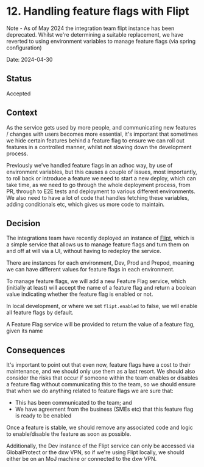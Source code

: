 # 12. Handling feature flags with Flipt

Note - As of May 2024 the integration team flipt instance has been deprecated. Whilst we're
determining a suitable replacement, we have reverted to using environment variables to
manage feature flags (via spring configuration)

Date: 2024-04-30

## Status

Accepted

## Context

As the service gets used by more people, and communicating new features / changes with
users becomes more essential, it's important that sometimes we hide certain features
behind a feature flag to ensure we can roll out features in a controlled manner, whilst
not slowing down the development process.

Previously we've handled feature flags in an adhoc way, by use of environment variables,
but this causes a couple of issues, most importantly, to roll back or introduce a feature
we need to start a new deploy, which can take time, as we need to go through the whole
deployment process, from PR, through to E2E tests and deployment to various different
environments. We also need to have a lot of code that handles fetching these variables,
adding conditionals etc, which gives us more code to maintain.

## Decision

The integrations team have recently deployed an instance of [Flipt](https://www.flipt.io/),
which is a simple service that allows us to manage feature flags and turn them on and off
at will via a UI, without having to redeploy the service.

There are instances for each environment, Dev, Prod and Prepod, meaning we can have
different values for feature flags in each environment.

To manage feature flags, we will add a new Feature Flag service, which (initially at least)
will accept the name of a feature flag and return a boolean value indicating whether the
feature flag is enabled or not.

In local development, or where we set `flipt.enabled` to false, we will enable all feature
flags by default.

A Feature Flag service will be provided to return the value of a feature flag, given its name

## Consequences

It's important to point out that even now, feature flags have a cost to their maintenance,
and we should only use them as a last resort. We should also consider the risks that occur
if someone within the team enables or disables a feature flag without communicating this
to the team, so we should ensure that when we do anything related to feature flags we are
sure that:

- This has been communicated to the team; and
- We have agreement from the business (SMEs etc) that this feature flag is ready to be enabled

Once a feature is stable, we should remove any associated code and logic to enable/disable
the feature as soon as possible.

Additionally, the Dev instance of the Flipt service can only be accessed via GlobalProtect
or the dxw VPN, so if we're using Flipt locally, we should either be on an MoJ machine or
connected to the dxw VPN.
